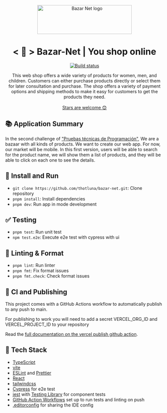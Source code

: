<p align="center">
  <a href="https://bazar-net.vercel.app/">
       <img src="https://github.com/thotluna/Reading-Bookshop/assets/9143737/fa5197a0-f117-422b-bc06-2e33fa147068" width="300px" height="92px" alt="Bazar Net logo"/>
  </a>

<h1 align="center">
  < 🛒 > Bazar-Net | You shop online
</h1>

<p align="center">
    <a href="https://github.com/thotluna/bazar-net/actions/workflows/publish_vercel.yml"><img src="https://github.com/thotluna/bazar-net/actions/workflows/publish_vercel.yml/badge.svg" alt="Build status"/></a>
</p>

<p align="center">
  This web shop offers a wide variety of products for women, men, and children. Customers can either purchase products directly or select them for later consultation and purchase. The shop offers a variety of payment options and shipping methods to make it easy for customers to get the products they need.  
  <br />
  <br />
  <a href="https://github.com/thotluna/bazar-net">Stars are welcome 😊</a>
</p>

## 📚 Application Summary

<p>In the second challenge of <a href='https://pruebastecnicas.com/'>"Pruebas técnicas de Programación"</a>, We are a bazaar with all kinds of products. We want to create our web app. For now, our market will be mobile. In this first version, users will be able to search for the product name, we will show them a list of products, and they will be able to click on each one to see the details.</p>

## 🔨 Install and Run

- `git clone https://github.com/thotluna/bazar-net.git`: Clone repository
- `pnpm install`: Install dependencies
- `pnpm dev`: Run app in mode development

## ✅ Testing

- `pnpm test`: Run unit test
- `npm test.e2e`: Execute e2e test with cypress with ui

## 🔦 Linting & Format

- `pnpm lint`: Run linter
- `pnpm fmt`: Fix format issues
- `pnpm fmt.check`: Check format issues

## 🚀 CI and Publishing

This project comes with a GitHub Actions workflow to automatically publish to any push to main.

For publishing to work you will need to add a secret VERCEL_ORG_ID and VERCEL_PROJECT_ID to your repository

Read the [full documentation on the vercel publish github action](https://vercel.com/guides/how-can-i-use-github-actions-with-vercel).

## 🌈 Tech Stack

- [TypeScript](https://www.typescriptlang.org)
- [vite](https://nextjs.org/)
- [ESLint](https://eslint.org) and [Prettier](https://prettier.io)
- [React](https://react.dev/)
- [tailwindcss](https://tailwindcss.com/)
- [Cypress](https://www.cypress.io/) for e2e test
- [jest](https://jestjs.io/) with [Testing Library](https://testing-library.com/docs/) for component tests
- [GitHub Action Workflows](https://github.com/features/actions) set up to run tests and linting on push
- [.editorconfig](https://editorconfig.org) for sharing the IDE config

